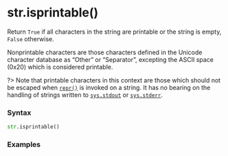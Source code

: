 # str.isprintable()

Return `True` if all characters in the string are printable or the string is empty, `False` otherwise.

Nonprintable characters are those characters defined in the Unicode character database as “Other” or “Separator”, excepting the ASCII space (0x20) which is considered printable. 

?> Note that printable characters in this context are those which should not be escaped when [`repr()`](/built-in-functions/repr.md) is invoked on a string. It has no bearing on the handling of strings written to [`sys.stdout`](/modules/sys/stdout.md) or [`sys.stderr`](/modules/sys/stderr.md).

### Syntax

```python
str.isprintable()
```

### Examples

```python

```
